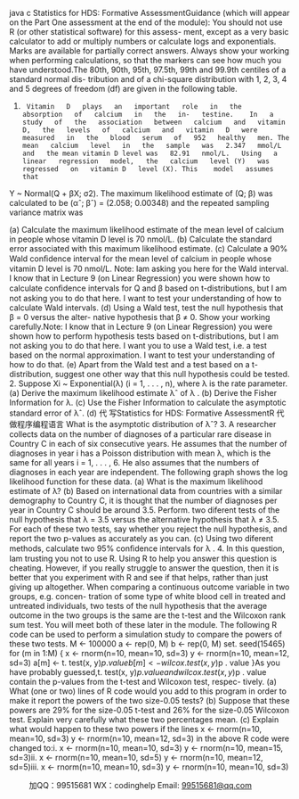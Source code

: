 java c
Statistics for HDS: Formative AssessmentGuidance (which will appear on the Part One assessment at the end of the module):   You   should   not   use   R   (or   other   statistical   software)   for this   assess-   ment,   except   as   a   very   basic   calculator   to   add   or   multiply   numbers   or   calculate   logs   and   exponentials.    Marks   are   available   for   partially   correct   answers.    Always   show your working when   performing   calculations,   so that   the   markers   can   see   how   much   you   have   understood.The   80th,   90th,   95th,   97.5th,   99th   and   99.9th   centiles   of   a   standard   normal   dis-   tribution   and   of   a   chi-square   distribution   with   1,   2,   3,   4   and   5   degrees   of freedom   (df)   are   given   in   the   following   table.

1.      Vitamin   D   plays   an   important   role   in   the   absorption   of   calcium   in   the   in-   testine.    In   a   study   of   the   association   between   calcium   and   vitamin   D,   the   levels   of   calcium   and   vitamin   D   were   measured   in   the   blood   serum   of   952   healthy   men. The   mean   calcium   level   in   the   sample   was   2.347   mmol/L   and   the mean vitamin D level was   82.91   nmol/L.   Using   a   linear   regression   model,   the   calcium   level (Y)   was   regressed   on   vitamin D   level (X). This    model   assumes   that
Y   ~ Normal(Q + βX;   σ2).
The   maximum   likelihood   estimate   of      (Q;   β)   was   calculated   to   be    (αˆ;   βˆ)      =
(2.058;   0.00348)   and   the   repeated   sampling   variance   matrix   was

(a)    Calculate the maximum likelihood estimate of the mean level   of calcium   in   people   whose   vitamin   D   level   is   70   nmol/L.
(b)    Calculate   the   standard   error   associated   with   this   maximum   likelihood   estimate.
(c)    Calculate   a   90%   Wald   conﬁdence   interval   for   the   mean   level   of calcium   in   people   whose   vitamin   D   level   is   70   nmol/L.
Note:   Iam asking you here   for the   Wald interval.   I   know that in Lecture   9   (on   Linear   Regression)   you   were   shown   how   to   calculate   conﬁdence intervals for Q and β based   on   t-distributions,   but I am   not   asking   you   to   do   that   here.    I want   to   test   your   understanding   of how   to   calculate   Wald   intervals.
(d)    Using   a   Wald   test,   test   the   null   hypothesis   that   β =   0   versus   the   alter-   native   hypothesis   that   β   ≠   0.      Show   your   working   carefully.Note:   I know   that in Lecture   9   (on Linear   Regression)   you   were   shown   how   to   perform   hypothesis   tests   based   on   t-distributions,   but   I   am   not   asking   you   to   do   that   here.    I want   you   to   use   a    Wald   test,   i.e.   a   test   based   on   the   normal   approximation.   I want   to   test   your understanding   of   how   to   do   that.
(e)      Apart   from   the   Wald   test   and   a   test   based   on   a   t-distribution,   suggest   one   other   way   that   this   null   hypothesis   could   be   tested.
2.    Suppose   Xi      ~ Exponential(λ)   (i =   1, . . . ,   n),   where   λ is   the   rate   parameter.
(a)    Derive   the   maximum   likelihood   estimate   λˆ of   λ   .
(b)    Derive   the   Fisher   Information   for   λ.
(c)    Use   the   Fisher   Information   to   calculate   the   asymptotic   standard   error of   λˆ.
(d)    代 写Statistics for HDS: Formative AssessmentR
代做程序编程语言  What   is   the   asymptotic   distribution   of   λˆ?
3.    A   researcher   collects   data   on   the   number   of   diagnoses   of   a   particular   rare   disease   in   Country   C   in   each   of   six   consecutive   years.    He   assumes   that   the   number   of diagnoses   in year   i has   a   Poisson   distribution with   mean   λ,   which   is   the   same   for   all   years   i   =   1, . . . ,   6.    He   also   assumes   that   the   numbers   of diagnoses   in   each   year   are   independent.    The   following   graph   shows   the   log   likelihood   function   for   these   data.
(a)      What   is   the   maximum   likelihood   estimate   of   λ?
(b)    Based   on   international   data   from   countries   with   a   similar   demography   to   Country   C,   it   is   thought   that   the   number   of   diagnoses   per   year   in   Country   C should be   around 3.5.    Perform. two diferent   tests   of the   null   hypothesis   that   λ = 3.5   versus   the   alternative   hypothesis   that   λ ≠   3.5.   For   each   of these   two   tests,   say   whether   you   reject   the   null   hypothesis,   and   report   the   two   p-values   as   accurately   as   you   can.
(c)    Using two   diferent   methods,   calculate two   95%   conﬁdence   intervals   for   λ   .
4. In this question, Iam trusting you not to use R. Using R to help you answer this question is cheating. However, if you really struggle to answer the question, then it is better that you experiment with R and see if that helps, rather than just giving up altogether. 
When   comparing   a   continuous   outcome   variable   in   two   groups,   e.g.   concen-   tration of some type of white blood cell   in   treated   and   untreated   individuals, two tests of the null hypothesis that the   average outcome in the   two   groups   is   the   same   are the t-test   and the Wilcoxon   rank   sum   test.   You   will   meet   both   of these   later   in   the   module.   The   following   R   code   can   be   used   to   perform   a   simulation   study   to   compare   the   powers   of these   two   tests.
M      <- 100000
a      <- rep(0, M)
b      <- rep(0, M)
set. seed(15465)
for      (m      in      1:M)    {
x    <- rnorm(n=10, mean=10, sd=3)
y    <- rnorm(n=10, mean=12, sd=3)
a[m]      <- t. test(x, y)$p . value
b[m]      <- wilcox. test(x, y)$p . value
}As you have probably guessed,t.   test(x,      y)$p   .   value and wilcox.   test(x,   y)$p   .   value   contain   the   p-values   from   the   t-test   and   Wilcoxon   test,   respec-   tively.
(a)      What      (one   or   two)   lines   of   R   code   would   you   add   to   this   program   in   order   to   make   it   report   the   powers   of the   two   size-0.05   tests?
(b)    Suppose   that   these      powers      are      29%      for   the      size-0.05   t-test      and      26%   for   the   size-0.05   Wilcoxon   test.    Explain   very   carefully   what   these   two   percentages   mean.
(c)    Explain   what   would   happen   to   these   two   powers   if the   lines
x    <- rnorm(n=10, mean=10, sd=3)
y    <- rnorm(n=10, mean=12, sd=3) in the above R code were changed to:i.                x    <- rnorm(n=10, mean=10, sd=3) y <- rnorm(n=10, mean=15, sd=3)ii.                x    <- rnorm(n=10, mean=10, sd=5) y <- rnorm(n=10, mean=12, sd=5)iii.                x    <- rnorm(n=10, mean=10, sd=3) y <- rnorm(n=10, mean=10, sd=3)




         
加QQ：99515681  WX：codinghelp  Email: 99515681@qq.com

